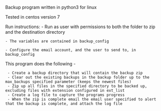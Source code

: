 Backup program written in python3 for linux

Tested in centos version 7

Run instructions: 
	- Run as user with permissions to both the folder to zip and the destination directory
	
	- The variables are contained in backup_config
	
	- Configure the email account, and the user to send to, in backup_config

This program does the following -

	 - Create a backup directory that will contain the backup zip
	 - Clear out the existing backups in the backup folder up to the max_backups specified parameter (keeps the newest files)
	 - Zip up all files in the specified directory to be backed up, excluding files with extension configured in ext_list 
	 - Create a log file to capture the programs progress
	 - When the zip is complete email the email user specified to alert that the backup is complete, and attach the log file 
